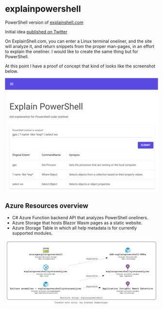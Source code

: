 # explainpowershell

PowerShell version of [explainshell.com](explainshell.com)

Initial idea [published on Twitter](https://twitter.com/Jawz_84/status/1279856845570682880?s=20)

On ExplainShell.com, you can enter a Linux terminal oneliner, and the site will analyze it, and return snippets from the proper man-pages, in an effort to explain the oneliner. 
I would like to create the same thing but for PowerShell. 

At this point I have a proof of concept that kind of looks like the screenshot below. 

![screenshot](./explainpowershell_website_screenshot.jpg)

## Azure Resources overview

* C# Azure Function backend API that analyzes PowerShell oneliners.
* Azure Storage that hosts Blazor Wasm pages as a static website.
* Azure Storage Table in which all help metadata is for currently supported modules.

![azure resources](./AzViz.png)